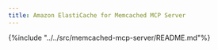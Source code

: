 ```yaml
---
title: Amazon ElastiCache for Memcached MCP Server
---
```


{%include "../../src/memcached-mcp-server/README.md"%}
